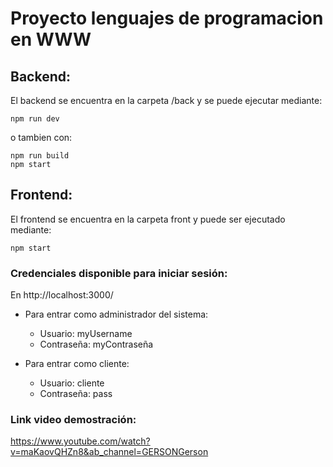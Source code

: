 # Proyecto lenguajes de programacion en WWW

## Backend:
El backend se encuentra en la carpeta /back y se puede ejecutar mediante:

```
npm run dev
```
o tambien  con:

```
npm run build
npm start
```

## Frontend:
El frontend se encuentra en la carpeta front y puede ser ejecutado mediante:

```
npm start
```

### Credenciales disponible para iniciar sesión:
En http://localhost:3000/

- Para entrar como administrador del sistema:
  - Usuario: myUsername
  - Contraseña: myContraseña

- Para entrar como cliente:
  - Usuario: cliente
  - Contraseña: pass
### Link video demostración:
https://www.youtube.com/watch?v=maKaovQHZn8&ab_channel=GERSONGerson
